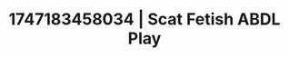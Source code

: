 ---
categories:
- Nude Olympics
- Sex Olympics
- Naughty expression
- Erotic art direction
- Butt plug play
image: /assets/images/1747183458034.jpg
layout: post
seo:
  description: Featured content with exclusive ABDL Play, Scat Fetish. HD images available.
  keywords: ABDL Play, Scat Fetish
  og_image: /assets/images/1747183458034.jpg
  schema_type: VisualArtwork
tags:
- '#1747183458034'
- ABDL Play
- Scat Fetish
title: 1747183458034 | Scat Fetish ABDL Play
---
